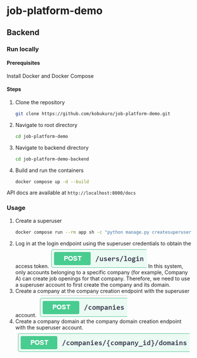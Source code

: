 # job-platform-demo

## Backend
### Run locally
#### Prerequisites
Install Docker and Docker Compose
#### Steps
1. Clone the repository
    ```bash
    git clone https://github.com/kobukuro/job-platform-demo.git
   ```
2. Navigate to root directory
    ```bash
    cd job-platform-demo
    ```
3. Navigate to backend directory
    ```bash
    cd job-platform-demo-backend
    ```
4. Build and run the containers
    ```bash
   docker compose up -d --build
   ```
API docs are available at `http://localhost:8000/docs`
### Usage
1. Create a superuser
    ```bash
    docker compose run --rm app sh -c "python manage.py createsuperuser"
    ```
2. Log in at the login endpoint using the superuser credentials to obtain the access token.
![login endpoint](./images/login-endpoint.png)
In this system, only accounts belonging to a specific company (for example, Company A) can create job openings for that company. Therefore, we need to use a superuser account to first create the company and its domain.
3. Create a company at the company creation endpoint with the superuser account.
![company creation endpoint](./images/company-creation-endpoint.png)
4. Create a company domain at the company domain creation endpoint with the superuser account.
![company domain creation endpoint](./images/company-domain-creation-endpoint.png)